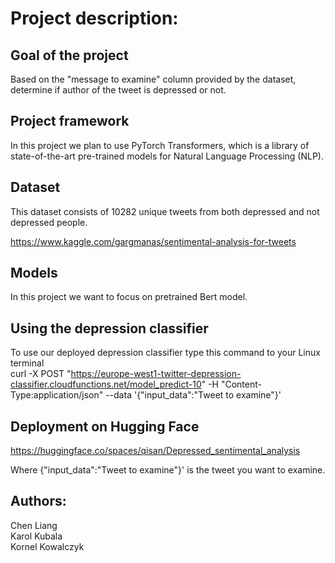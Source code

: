# Project description:

## Goal of the project
Based on the "message to examine" column provided by the dataset, determine if author of the tweet is depressed or not.

## Project framework
In this project we plan to use PyTorch Transformers, which is a library of state-of-the-art pre-trained models for Natural Language Processing (NLP).

## Dataset
This dataset consists of 10282 unique tweets from both depressed and not depressed people.

https://www.kaggle.com/gargmanas/sentimental-analysis-for-tweets

## Models
In this project we want to focus on pretrained Bert model.

## Using the depression classifier
To use our deployed depression classifier type this command to your Linux terminal <br />
curl -X POST "https://europe-west1-twitter-depression-classifier.cloudfunctions.net/model_predict-10" -H "Content-Type:application/json" --data '{"input_data":"Tweet to examine"}'

## Deployment on Hugging Face

https://huggingface.co/spaces/qisan/Depressed_sentimental_analysis

Where {"input_data":"Tweet to examine"}' is the tweet you want to examine.

## Authors:
Chen Liang <br />
Karol Kubala <br />
Kornel Kowalczyk 
